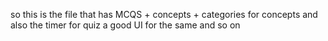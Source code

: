 so this is the file that has MCQS + concepts + categories for concepts and also the timer for quiz a good UI for the same and so on
